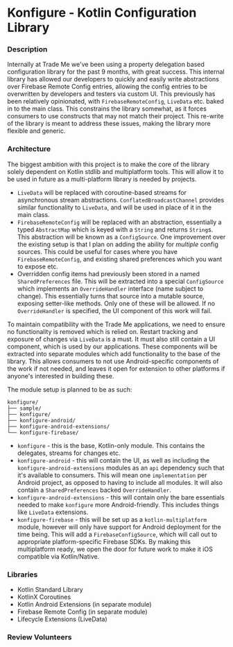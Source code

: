 # Konfigure - Kotlin Configuration Library
 
### Description
Internally at Trade Me we've been using a property delegation based configuration library for the past 9 months, with great success. This internal library has allowed our developers to quickly and easily write abstractions over Firebase Remote Config entries, allowing the config entries to be overwritten by developers and testers via custom UI. This previously has been relatively opinionated, with `FirebaseRemoteConfig`, `LiveData` etc. baked in to the main class. This constrains the library somewhat, as it forces consumers to use constructs that may not match their project. This re-write of the library is meant to address these issues, making the library more flexible and generic. 

### Architecture
The biggest ambition with this project is to make the core of the library solely dependent on Kotlin stdlib and multiplatform tools. This will allow it to be used in future as a multi-platform library is needed by projects. 
* `LiveData` will be replaced with coroutine-based streams for asynchronous stream abstractions. `ConflatedBroadcastChannel` provides similar functionality to `LiveData`, and will be used in place of it in the main class. 
* `FirebaseRemoteConfig` will be replaced with an abstraction, essentially a typed `AbstractMap` which is keyed with a `String` and returns `String`s. This abstraction will be known as a `ConfigSource`. One improvement over the existing setup is that I plan on adding the ability for _multiple_ config sources. This could be useful for cases where you have `FirebaseRemoteConfig`, and existing shared preferences which you want to expose etc.
* Overridden config items had previously been stored in a named `SharedPreferences` file. This will be extracted into a special `ConfigSource` which implements an `OverrideHandler` interface (name subject to change). This essentially turns that source into a mutable source, exposing setter-like methods. Only one of these will be allowed. If no `OverrideHandler` is specified, the UI component of this work will fail. 

To maintain compatibility with the Trade Me applications, we need to ensure no functionality is removed which is relied on. Restart tracking and exposure of changes via `LiveData` is a must. It must also still contain a UI component, which is used by our applications. These components will be extracted into separate modules which add functionality to the base of the library. This allows consumers to not use Android-specific components of the work if not needed, and leaves it open for extension to other platforms if anyone's interested in building these. 

The module setup is planned to be as such:
```
konfigure/
├── sample/
├── konfigure/
├── konfigure-android/
├── konfigure-android-extensions/
└── konfigure-firebase/
```
* `konfigure` - this is the base, Kotlin-only module. This contains the delegates, streams for changes etc. 
* `konfigure-android` - this will contain the UI, as well as including the `konfigure-android-extensions` modules as an `api` dependency such that it's available to consumers. This will mean one `implementation` per Android project, as opposed to having to include all modules. It will also contain a `SharedPreferences` backed `OverrideHandler`.
* `konfigure-android-extensions` - this will contain only the bare essentials needed to make `konfigure` more Android-friendly. This includes things like `LiveData` extensions.
* `konfigure-firebase` - this will be set up as a `kotlin-multiplatform` module, however will only have support for Android deployment for the time being. This will add a `FirebaseConfigSource`, which will call out to appropriate platform-specific Firebase SDKs. By making this multiplatform ready, we open the door for future work to make it iOS compatible via Kotlin/Native.

### Libraries
* Kotlin Standard Library
* KotlinX Coroutines
* Kotlin Android Extensions (in separate module)
* Firebase Remote Config (in separate module)
* Lifecycle Extensions (LiveData)
 
### Review Volunteers